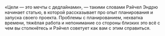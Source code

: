 «Цели — это мечты с дедлайнами», — такими словами Рэйчел Эндрю начинает статью, в которой рассказывает про опыт планирования и запуска своего проекта. Проблемы с планированием, нехватка времени, тяжёлая работа и непонимание со стороны близких это всё с чем вы столкнётесь и Рэйчел советует как вам с этим справиться.
